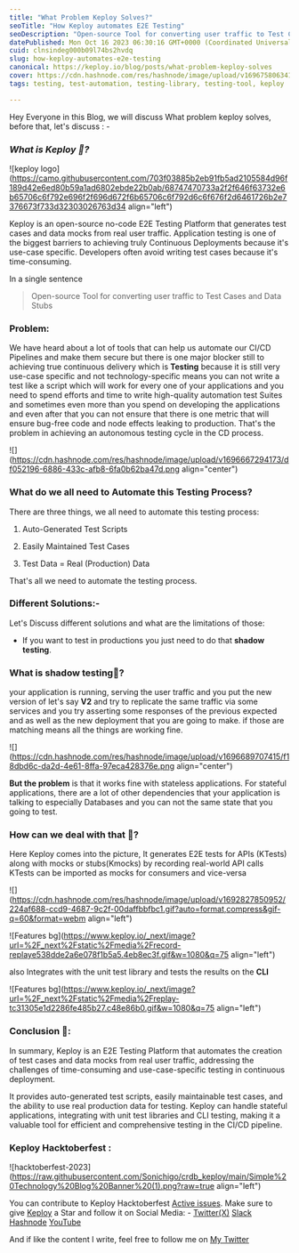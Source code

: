 ```yaml
---
title: "What Problem Keploy Solves?"
seoTitle: "How Keploy automates E2E Testing"
seoDescription: "Open-source Tool for converting user traffic to Test Cases and Data Stubs."
datePublished: Mon Oct 16 2023 06:30:16 GMT+0000 (Coordinated Universal Time)
cuid: clnsindeg000b09l74bs2hvdq
slug: how-keploy-automates-e2e-testing
canonical: https://keploy.io/blog/posts/what-problem-keploy-solves
cover: https://cdn.hashnode.com/res/hashnode/image/upload/v1696758063415/33166570-daf7-4c3d-bc97-4ba1555a01ee.png
tags: testing, test-automation, testing-library, testing-tool, keploy

---
```


Hey Everyone in this Blog, we will discuss What problem keploy solves, before that, let's discuss : -

### *What is Keploy 🤔?*

![keploy logo](https://camo.githubusercontent.com/703f03885b2eb91fb5ad2105584d96f189d42e6ed80b59a1ad6802ebde22b0ab/68747470733a2f2f646f63732e6b65706c6f792e696f2f696d672f6b65706c6f792d6c6f676f2d6461726b2e7376673f733d32303026763d34 align="left")

Keploy is an open-source no-code E2E Testing Platform that generates test cases and data mocks from real user traffic. Application testing is one of the biggest barriers to achieving truly Continuous Deployments because it's use-case specific. Developers often avoid writing test cases because it's time-consuming.

In a single sentence

> Open-source Tool for converting user traffic to Test Cases and Data Stubs

### Problem:

We have heard about a lot of tools that can help us automate our CI/CD Pipelines and make them secure but there is one major blocker still to achieving true continuous delivery which is **Testing** because it is still very use-case specific and not technology-specific means you can not write a test like a script which will work for every one of your applications and you need to spend efforts and time to write high-quality automation test Suites and sometimes even more than you spend on developing the applications and even after that you can not ensure that there is one metric that will ensure bug-free code and node effects leaking to production. That's the problem in achieving an autonomous testing cycle in the CD process.

![](https://cdn.hashnode.com/res/hashnode/image/upload/v1696667294173/df052196-6886-433c-afb8-6fa0b62ba47d.png align="center")

### What do we all need to Automate this Testing Process?

There are three things, we all need to automate this testing process:

1. Auto-Generated Test Scripts
    
2. Easily Maintained Test Cases
    
3. Test Data = Real (Production) Data
    

That's all we need to automate the testing process.

### Different Solutions:-

Let's Discuss different solutions and what are the limitations of those:

* If you want to test in productions you just need to do that **shadow testing**.
    

### What is shadow testing🤔?

your application is running, serving the user traffic and you put the new version of let's say **V2** and try to replicate the same traffic via some services and you try asserting some responses of the previous expected and as well as the new deployment that you are going to make. if those are matching means all the things are working fine.

![](https://cdn.hashnode.com/res/hashnode/image/upload/v1696689707415/f18dbd6c-da2d-4e61-8ffa-97eca428376e.png align="center")

**But the problem** is that it works fine with stateless applications. For stateful applications, there are a lot of other dependencies that your application is talking to especially Databases and you can not the same state that you going to test.

### **How can we deal with that 🤔?**

Here Keploy comes into the picture, It generates E2E tests for APIs (KTests) along with mocks or stubs(Kmocks) by recording real-world API calls KTests can be imported as mocks for consumers and vice-versa

![](https://cdn.hashnode.com/res/hashnode/image/upload/v1692827850952/224af688-ccd9-4687-9c2f-00daffbbfbc1.gif?auto=format,compress&gif-q=60&format=webm align="left")

![Features bg](https://www.keploy.io/_next/image?url=%2F_next%2Fstatic%2Fmedia%2Frecord-replaye538dde2a6e078f1b5a5.4eb8ec3f.gif&w=1080&q=75 align="left")

also Integrates with the unit test library and tests the results on the **CLI**

![Features bg](https://www.keploy.io/_next/image?url=%2F_next%2Fstatic%2Fmedia%2Freplay-tc31305e1d2286fe485b27.c48e86b0.gif&w=1080&q=75 align="left")

### Conclusion 👋:

In summary, Keploy is an E2E Testing Platform that automates the creation of test cases and data mocks from real user traffic, addressing the challenges of time-consuming and use-case-specific testing in continuous deployment.

It provides auto-generated test scripts, easily maintainable test cases, and the ability to use real production data for testing. Keploy can handle stateful applications, integrating with unit test libraries and CLI testing, making it a valuable tool for efficient and comprehensive testing in the CI/CD pipeline.

### Keploy Hacktoberfest :

![hacktoberfest-2023](https://raw.githubusercontent.com/Sonichigo/crdb_keploy/main/Simple%20Technology%20Blog%20Banner%20(1).png?raw=true align="left")

You can contribute to Keploy Hacktoberfest [Active issues](https://github.com/keploy/keploy/issues?q=is%3Aissue+is%3Aopen+label%3Ahacktoberfest2023). Make sure to give [Keploy](https://github.com/keploy) a Star and follow it on Social Media: - [Twitter(X)](https://twitter.com/Keployio) [Slack](https://keploy.slack.com/ssb/redirect) [Hashnode](https://keploy.hashnode.dev/) [YouTube](https://www.youtube.com/channel/UC6OTg7F4o0WkmNtSoob34lg)

And if like the content I write, feel free to follow me on [My Twitter](https://twitter.com/PrashantSony6)